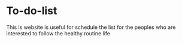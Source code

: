 # To-do-list
This is website is useful for schedule the list for the peoples who are interested to follow the healthy routine life
